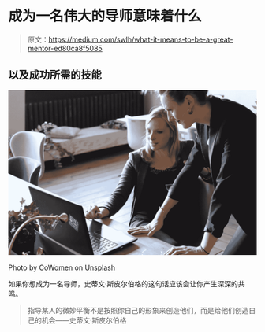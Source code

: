 # 成为一名伟大的导师意味着什么

> 原文：<https://medium.com/swlh/what-it-means-to-be-a-great-mentor-ed80ca8f5085>

## 以及成功所需的技能

![](img/fc351630a70d88768f03310482c9f056.png)

Photo by [CoWomen](https://unsplash.com/photos/pd5FVvQ9-aY?utm_source=unsplash&utm_medium=referral&utm_content=creditCopyText) on [Unsplash](https://unsplash.com/t/business-work?utm_source=unsplash&utm_medium=referral&utm_content=creditCopyText)

如果你想成为一名导师，史蒂文·斯皮尔伯格的这句话应该会让你产生深深的共鸣。

> 指导某人的微妙平衡不是按照你自己的形象来创造他们，而是给他们创造自己的机会——史蒂文·斯皮尔伯格